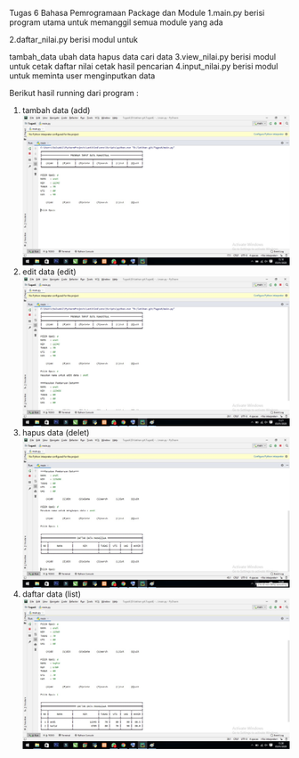 Tugas 6 Bahasa Pemrogramaan
Package dan Module
1.main.py berisi program utama untuk memanggil semua module yang ada

2.daftar_nilai.py berisi modul untuk

  tambah_data
  ubah data
  hapus data
  cari data
3.view_nilai.py berisi modul untuk
  cetak daftar nilai
  cetak hasil pencarian
4.input_nilai.py berisi modul untuk meminta user menginputkan data

Berikut hasil running dari program :
1. tambah data (add)
![](screenshot1.jpg)
2. edit data (edit)
![](screenshot2.jpg)
3. hapus data (delet)
![](screenshot3.jpg)
4. daftar data (list)
![](screenshot4.jpg)
